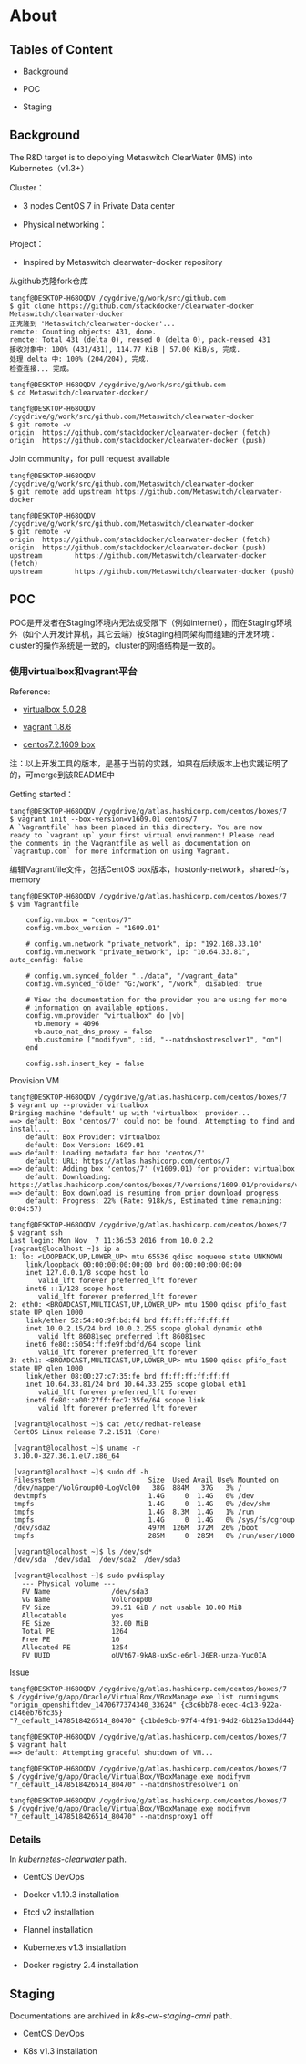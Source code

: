 About
======

Tables of Content
-----------------

* Background

* POC

* Staging

Background
-----------

The R&D target is to depolying Metaswitch ClearWater (IMS) into Kubernetes（v1.3+）

Cluster：

* 3 nodes CentOS 7 in Private Data center

* Physical networking：

Project：

* Inspired by Metaswitch clearwater-docker repository

从github克隆fork仓库

    tangf@DESKTOP-H68OQDV /cygdrive/g/work/src/github.com
    $ git clone https://github.com/stackdocker/clearwater-docker Metaswitch/clearwater-docker
    正克隆到 'Metaswitch/clearwater-docker'...
    remote: Counting objects: 431, done.
    remote: Total 431 (delta 0), reused 0 (delta 0), pack-reused 431
    接收对象中: 100% (431/431), 114.77 KiB | 57.00 KiB/s, 完成.
    处理 delta 中: 100% (204/204), 完成.
    检查连接... 完成。

    tangf@DESKTOP-H68OQDV /cygdrive/g/work/src/github.com
    $ cd Metaswitch/clearwater-docker/

    tangf@DESKTOP-H68OQDV /cygdrive/g/work/src/github.com/Metaswitch/clearwater-docker
    $ git remote -v
    origin  https://github.com/stackdocker/clearwater-docker (fetch)
    origin  https://github.com/stackdocker/clearwater-docker (push)

Join community，for pull request available

    tangf@DESKTOP-H68OQDV /cygdrive/g/work/src/github.com/Metaswitch/clearwater-docker
    $ git remote add upstream https://github.com/Metaswitch/clearwater-docker

    tangf@DESKTOP-H68OQDV /cygdrive/g/work/src/github.com/Metaswitch/clearwater-docker
    $ git remote -v
    origin  https://github.com/stackdocker/clearwater-docker (fetch)
    origin  https://github.com/stackdocker/clearwater-docker (push)
    upstream        https://github.com/Metaswitch/clearwater-docker (fetch)
    upstream        https://github.com/Metaswitch/clearwater-docker (push)

POC
-----
POC是开发者在Staging环境内无法或受限下（例如internet），而在Staging环境外（如个人开发计算机，其它云端）按Staging相同架构而组建的开发环境：cluster的操作系统是一致的，cluster的网络结构是一致的。

### 使用virtualbox和vagrant平台

Reference:

* [virtualbox 5.0.28](https://www.virtualbox.org/wiki/Download_Old_Builds_5_0)

* [vagrant 1.8.6](https://releases.hashicorp.com/vagrant/1.8.6/)

* [centos7.2.1609 box](https://atlas.hashicorp.com/centos/boxes/7/versions/1609.01)

注：以上开发工具的版本，是基于当前的实践，如果在后续版本上也实践证明了的，可merge到该README中

Getting started：

    tangf@DESKTOP-H68OQDV /cygdrive/g/atlas.hashicorp.com/centos/boxes/7
    $ vagrant init --box-version=v1609.01 centos/7
    A `Vagrantfile` has been placed in this directory. You are now
    ready to `vagrant up` your first virtual environment! Please read
    the comments in the Vagrantfile as well as documentation on
    `vagrantup.com` for more information on using Vagrant.

编辑Vagrantfile文件，包括CentOS box版本，hostonly-network，shared-fs，memory

    tangf@DESKTOP-H68OQDV /cygdrive/g/atlas.hashicorp.com/centos/boxes/7
    $ vim Vagrantfile

        config.vm.box = "centos/7"
        config.vm.box_version = "1609.01"

        # config.vm.network "private_network", ip: "192.168.33.10"
        config.vm.network "private_network", ip: "10.64.33.81", auto_config: false

        # config.vm.synced_folder "../data", "/vagrant_data"
        config.vm.synced_folder "G:/work", "/work", disabled: true

        # View the documentation for the provider you are using for more
        # information on available options.
        config.vm.provider "virtualbox" do |vb|
          vb.memory = 4096
          vb.auto_nat_dns_proxy = false          
          vb.customize ["modifyvm", :id, "--natdnshostresolver1", "on"]          
        end

        config.ssh.insert_key = false        

Provision VM

    tangf@DESKTOP-H68OQDV /cygdrive/g/atlas.hashicorp.com/centos/boxes/7
    $ vagrant up --provider virtualbox
    Bringing machine 'default' up with 'virtualbox' provider...
    ==> default: Box 'centos/7' could not be found. Attempting to find and install...
        default: Box Provider: virtualbox
        default: Box Version: 1609.01
    ==> default: Loading metadata for box 'centos/7'
        default: URL: https://atlas.hashicorp.com/centos/7
    ==> default: Adding box 'centos/7' (v1609.01) for provider: virtualbox
        default: Downloading: https://atlas.hashicorp.com/centos/boxes/7/versions/1609.01/providers/virtualbox.box
    ==> default: Box download is resuming from prior download progress
        default: Progress: 22% (Rate: 918k/s, Estimated time remaining: 0:04:57)

    tangf@DESKTOP-H68OQDV /cygdrive/g/atlas.hashicorp.com/centos/boxes/7
    $ vagrant ssh
    Last login: Mon Nov  7 11:36:53 2016 from 10.0.2.2
    [vagrant@localhost ~]$ ip a
    1: lo: <LOOPBACK,UP,LOWER_UP> mtu 65536 qdisc noqueue state UNKNOWN
        link/loopback 00:00:00:00:00:00 brd 00:00:00:00:00:00
        inet 127.0.0.1/8 scope host lo
           valid_lft forever preferred_lft forever
        inet6 ::1/128 scope host
           valid_lft forever preferred_lft forever
    2: eth0: <BROADCAST,MULTICAST,UP,LOWER_UP> mtu 1500 qdisc pfifo_fast state UP qlen 1000
        link/ether 52:54:00:9f:bd:fd brd ff:ff:ff:ff:ff:ff
        inet 10.0.2.15/24 brd 10.0.2.255 scope global dynamic eth0
           valid_lft 86081sec preferred_lft 86081sec
        inet6 fe80::5054:ff:fe9f:bdfd/64 scope link
           valid_lft forever preferred_lft forever
    3: eth1: <BROADCAST,MULTICAST,UP,LOWER_UP> mtu 1500 qdisc pfifo_fast state UP qlen 1000
        link/ether 08:00:27:c7:35:fe brd ff:ff:ff:ff:ff:ff
        inet 10.64.33.81/24 brd 10.64.33.255 scope global eth1
           valid_lft forever preferred_lft forever
        inet6 fe80::a00:27ff:fec7:35fe/64 scope link
           valid_lft forever preferred_lft forever

     [vagrant@localhost ~]$ cat /etc/redhat-release
     CentOS Linux release 7.2.1511 (Core)

     [vagrant@localhost ~]$ uname -r
     3.10.0-327.36.1.el7.x86_64

     [vagrant@localhost ~]$ sudo df -h
     Filesystem                       Size  Used Avail Use% Mounted on
     /dev/mapper/VolGroup00-LogVol00   38G  884M   37G   3% /
     devtmpfs                         1.4G     0  1.4G   0% /dev
     tmpfs                            1.4G     0  1.4G   0% /dev/shm
     tmpfs                            1.4G  8.3M  1.4G   1% /run
     tmpfs                            1.4G     0  1.4G   0% /sys/fs/cgroup
     /dev/sda2                        497M  126M  372M  26% /boot
     tmpfs                            285M     0  285M   0% /run/user/1000

     [vagrant@localhost ~]$ ls /dev/sd*
     /dev/sda  /dev/sda1  /dev/sda2  /dev/sda3

     [vagrant@localhost ~]$ sudo pvdisplay
       --- Physical volume ---
       PV Name               /dev/sda3
       VG Name               VolGroup00
       PV Size               39.51 GiB / not usable 10.00 MiB
       Allocatable           yes
       PE Size               32.00 MiB
       Total PE              1264
       Free PE               10
       Allocated PE          1254
       PV UUID               oUVt67-9kA8-uxSc-e6rl-J6ER-unza-Yuc0IA

Issue

    tangf@DESKTOP-H68OQDV /cygdrive/g/atlas.hashicorp.com/centos/boxes/7
    $ /cygdrive/g/app/Oracle/VirtualBox/VBoxManage.exe list runningvms
    "origin_openshiftdev_1470677374340_33624" {c3c6bb78-ecec-4c13-922a-c146eb76fc35}
    "7_default_1478518426514_80470" {c1bde9cb-97f4-4f91-94d2-6b125a13dd44}

    tangf@DESKTOP-H68OQDV /cygdrive/g/atlas.hashicorp.com/centos/boxes/7
    $ vagrant halt
    ==> default: Attempting graceful shutdown of VM...

    tangf@DESKTOP-H68OQDV /cygdrive/g/atlas.hashicorp.com/centos/boxes/7
    $ /cygdrive/g/app/Oracle/VirtualBox/VBoxManage.exe modifyvm "7_default_1478518426514_80470" --natdnshostresolver1 on

    tangf@DESKTOP-H68OQDV /cygdrive/g/atlas.hashicorp.com/centos/boxes/7
    $ /cygdrive/g/app/Oracle/VirtualBox/VBoxManage.exe modifyvm "7_default_1478518426514_80470" --natdnsproxy1 off

### Details

In *kubernetes-clearwater* path.

* CentOS DevOps

* Docker v1.10.3 installation

* Etcd v2 installation

* Flannel installation

* Kubernetes v1.3 installation

* Docker registry 2.4 installation

Staging
---------

Documentations are archived in *k8s-cw-staging-cmri* path.

* CentOS DevOps

* K8s v1.3 installation
